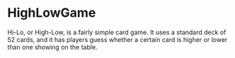 # HighLowGame
 Hi-Lo, or High-Low, is a fairly simple card game. It uses a standard deck of 52 cards, and it has players guess whether a certain card is higher or lower than one showing on the table.
